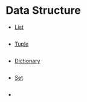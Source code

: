 # Data Structure

- [List]()

```python

```


- [Tuple]()

```python

```


- [Dictionary]()

```python

```


- [Set]()

```python

```


- []()

```python

```

